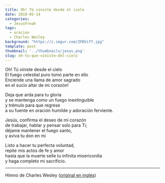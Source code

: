 ```yaml
---
title: Oh! Tú viniste desde el cielo
date: 2018-05-14
categories:
  - JesusFreak
tags:
  - oracion
  - Charles Wesley
background: "https://i.imgur.com/ZFBVifY.jpg"
template: post
thumbnail: '../thumbnails/jesus.png'
slug: oh-tu-que-viniste-del-cielo
---
```


Oh! Tú viniste desde el cielo<br/>
El fuego celestial puro tomó parte en ello<br/>
Enciende una llama de amor sagrado<br/>
en el sucio altar de mi corazón!

Deja que arda para tu gloria<br/>
y se mantenga como un fuego inextinguible<br/>
y trémulo para que regrese<br/>
a su fuente en oración humilde y adoración ferviente.

Jesús, confirma el deseo de mi corazón<br/>
de trabajar, hablar y pensar solo para Ti;<br/>
déjame mantener el fuego santo,<br/>
y aviva tu don en mi

Listo a hacer tu perfecta voluntad,<br/>
repite mis actos de fe y amor<br/>
hasta que la muerte selle tu infinita misericordia<br/>
y haga completo mi sacrificio.

---

Himno de Charles Wesley ([original en inglés](https://hymnary.org/text/o_thou_who_camest_from_above))
